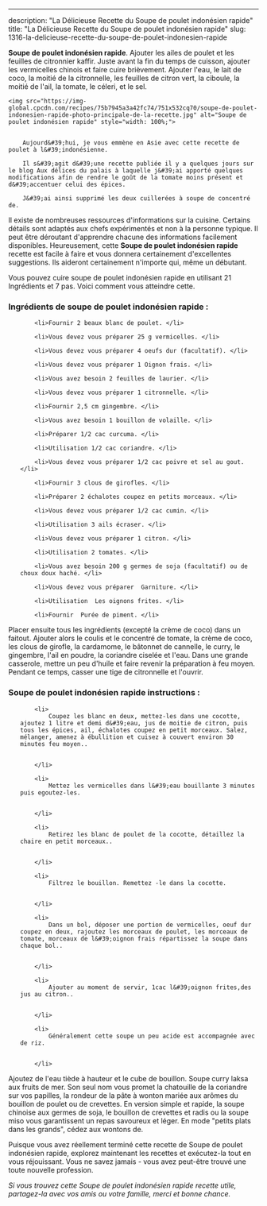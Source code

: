 ---
description: "La Délicieuse Recette du Soupe de poulet indonésien rapide"
title: "La Délicieuse Recette du Soupe de poulet indonésien rapide"
slug: 1316-la-delicieuse-recette-du-soupe-de-poulet-indonesien-rapide

<p>
	<strong>Soupe de poulet indonésien rapide</strong>. 
	Ajouter les ailes de poulet et les feuilles de citronnier kaffir. Juste avant la fin du temps de cuisson, ajouter les vermicelles chinois et faire cuire brièvement. Ajouter l&#39;eau, le lait de coco, la moitié de la citronnelle, les feuilles de citron vert, la ciboule, la moitié de l&#39;ail, la tomate, le céleri, et le sel.
</p>
<p>
	
	<img src="https://img-global.cpcdn.com/recipes/75b7945a3a42fc74/751x532cq70/soupe-de-poulet-indonesien-rapide-photo-principale-de-la-recette.jpg" alt="Soupe de poulet indonésien rapide" style="width: 100%;">
	
	
		Aujourd&#39;hui, je vous emmène en Asie avec cette recette de poulet à l&#39;indonésienne.
	
		Il s&#39;agit d&#39;une recette publiée il y a quelques jours sur le blog Aux délices du palais à laquelle j&#39;ai apporté quelques modifications afin de rendre le goût de la tomate moins présent et d&#39;accentuer celui des épices.
	
		J&#39;ai ainsi supprimé les deux cuillerées à soupe de concentré de.
	
</p>

Il existe de nombreuses ressources d'informations sur la cuisine. Certains détails sont adaptés aux chefs expérimentés et non à la personne typique. Il peut être déroutant d'apprendre chacune des informations facilement disponibles. Heureusement, cette <strong> Soupe de poulet indonésien rapide </strong> recette est facile à faire et vous donnera certainement d'excellentes suggestions. Ils aideront certainement n'importe qui, même un débutant.

<!--inarticleads1-->

Vous pouvez cuire soupe de poulet indonésien rapide en utilisant 21 Ingrédients et 7 pas. Voici comment vous atteindre cette.

<h3>Ingrédients de soupe de poulet indonésien rapide :</h3>

<ol>
	
		<li>Fournir 2 beaux blanc de poulet. </li>
	
		<li>Vous devez vous préparer 25 g vermicelles. </li>
	
		<li>Vous devez vous préparer 4 oeufs dur (facultatif). </li>
	
		<li>Vous devez vous préparer 1 Oignon frais. </li>
	
		<li>Vous avez besoin 2 feuilles de laurier. </li>
	
		<li>Vous devez vous préparer 1 citronnelle. </li>
	
		<li>Fournir 2,5 cm gingembre. </li>
	
		<li>Vous avez besoin 1 bouillon de volaille. </li>
	
		<li>Préparer 1/2 cac curcuma. </li>
	
		<li>Utilisation 1/2 cac coriandre. </li>
	
		<li>Vous devez vous préparer 1/2 cac poivre et sel au gout. </li>
	
		<li>Fournir 3 clous de girofles. </li>
	
		<li>Préparer 2 échalotes coupez en petits morceaux. </li>
	
		<li>Vous devez vous préparer 1/2 cac cumin. </li>
	
		<li>Utilisation 3 ails écraser. </li>
	
		<li>Vous devez vous préparer 1 citron. </li>
	
		<li>Utilisation 2 tomates. </li>
	
		<li>Vous avez besoin 200 g germes de soja (facultatif) ou de choux doux haché. </li>
	
		<li>Vous devez vous préparer  Garniture. </li>
	
		<li>Utilisation  Les oignons frites. </li>
	
		<li>Fournir  Purée de piment. </li>
	
</ol>

Placer ensuite tous les ingrédients (excepté la crème de coco) dans un faitout. Ajouter alors le coulis et le concentré de tomate, la crème de coco, les clous de girofle, la cardamome, le bâtonnet de cannelle, le curry, le gingembre, l&#39;ail en poudre, la coriandre ciselée et l&#39;eau. Dans une grande casserole, mettre un peu d&#39;huile et faire revenir la préparation à feu moyen. Pendant ce temps, casser une tige de citronnelle et l&#39;ouvrir. 

<!--inarticleads2-->

<h3>Soupe de poulet indonésien rapide instructions :</h3>

<ol>
	
		<li>
			Coupez les blanc en deux, mettez-les dans une cocotte, ajoutez 1 litre et demi d&#39;eau, jus de moitie de citron, puis tous les épices, ail, échalotes coupez en petit morceaux. Salez, mélanger, amenez à ébullition et cuisez à couvert environ 30 minutes feu moyen..
			
			
		</li>
	
		<li>
			Mettez les vermicelles dans l&#39;eau bouillante 3 minutes puis egoutez-les.
			
			
		</li>
	
		<li>
			Retirez les blanc de poulet de la cocotte, détaillez la chaire en petit morceaux..
			
			
		</li>
	
		<li>
			Filtrez le bouillon. Remettez -le dans la cocotte.
			
			
		</li>
	
		<li>
			Dans un bol, déposer une portion de vermicelles, oeuf dur coupez en deux, rajoutez les morceaux de poulet, les morceaux de tomate, morceaux de l&#39;oignon frais répartissez la soupe dans chaque bol..
			
			
		</li>
	
		<li>
			Ajouter au moment de servir, 1cac l&#39;oignon frites,des jus au citron..
			
			
		</li>
	
		<li>
			Généralement cette soupe un peu acide est accompagnée avec de riz.
			
			
		</li>
	
</ol>

Ajoutez de l&#39;eau tiède à hauteur et le cube de bouillon. Soupe curry laksa aux fruits de mer. Son seul nom vous promet la chatouille de la coriandre sur vos papilles, la rondeur de la pâte à wonton mariée aux arômes du bouillon de poulet ou de crevettes. En version simple et rapide, la soupe chinoise aux germes de soja, le bouillon de crevettes et radis ou la soupe miso vous garantissent un repas savoureux et léger. En mode &#34;petits plats dans les grands&#34;, cédez aux wontons de. 

<!--inarticleads1-->

<p>
Puisque vous avez réellement terminé cette recette de Soupe de poulet indonésien rapide, explorez maintenant les recettes et exécutez-la tout en vous réjouissant. Vous ne savez jamais - vous avez peut-être trouvé une toute nouvelle profession.
</p>

<p>
<i>Si vous trouvez cette Soupe de poulet indonésien rapide recette utile, partagez-la avec vos amis ou votre famille, merci et bonne chance.</i>
</p>
